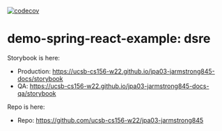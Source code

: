 [![codecov](https://codecov.io/gh/ucsb-cs156-w22/jpa03-jarmstrong845/branch/main/graph/badge.svg?token=VDvlrGgcXO)](https://codecov.io/gh/ucsb-cs156-w22/jpa03-jarmstrong845)

# demo-spring-react-example: dsre

Storybook is here:

- Production: <https://ucsb-cs156-w22.github.io/jpa03-jarmstrong845-docs/storybook>
- QA: <https://ucsb-cs156-w22.github.io/jpa03-jarmstrong845-docs-qa/storybook>

Repo is here:

- Repo: <https://github.com/ucsb-cs156-w22/jpa03-jarmstrong845>
